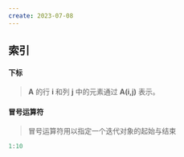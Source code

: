 ```yaml
---
create: 2023-07-08
---
```

## 索引

#### 下标

> **A** 的行 **i** 和列 **j** 中的元素通过 **A(i,j)** 表示。



#### 冒号运算符

> 冒号运算符用以指定一个迭代对象的起始与结束

```matlab
1:10
```

